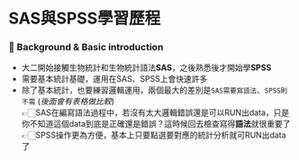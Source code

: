 # SAS與SPSS學習歷程

### 🔭 Background & Basic introduction
- 大二開始接觸生物統計和生物統計語法**SAS**，之後熟悉後才開始學**SPSS**
- 需要基本統計基礎，運用在SAS、SPSS上會快速許多
- 除了基本統計，也要練習邏輯運用，兩個最大的差別是`SAS需要寫語法`、`SPSS則不需` (_後面會有表格做比較_) <br>
  👉🏻SAS在編寫語法過程中，若沒有太大邏輯錯誤還是可以RUN出data，只是你不知道這個data到底是正確還是錯誤？這時候回去檢查寫得**語法**就很重要了
  👉🏻SPSS操作更為方便，基本上只要點選要對應的統計分析就可RUN出data了
  
